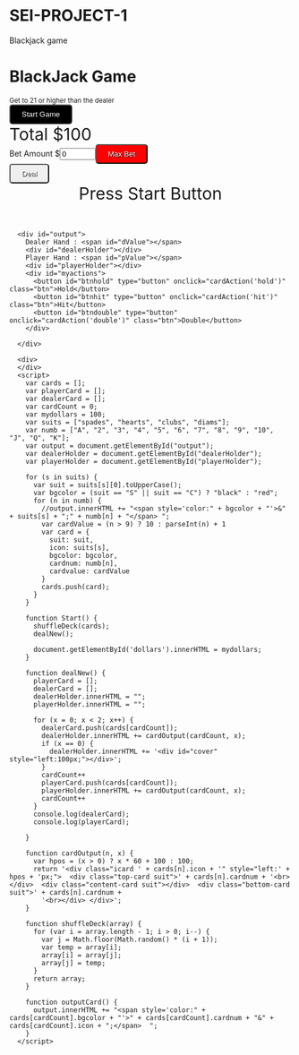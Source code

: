 # SEI-PROJECT-1
Blackjack game


<!doctype html>
<html lang="en">

<head>
  <meta charset="utf-8">
  <title></title>
  <style>
    #output {
      font-size: 1.5em;
    }

    #btndeal,
    #myactions {
      display: none;
    }

    .btn {
      border-radius: 5px;
      padding: 8px 20px;
      color: white;
      display: inline-block;
      text-align: center;
      text-shadow: 1px 1px #000000;
      font: normal 700 24px/1 "Calibri", sans-serif;
    }

    #cover {
      height: 160px;
      width: 120px;
      background-color: brown;
      border-radius: 10px;
      position: absolute;
      border: 1px solid black;
      padding: 3px;
    }

    .icard {
      height: 160px;
      width: 120px;
      padding: 3px;
      border: 1px solid black;
      background-color: white;
      border-radius: 10px;
      position: absolute;
      left: 100px;
      display: inline-block;
      font-family: 'Lato';
    }

    .top-card {
      font-size: 30px;
      line-height: 20px;
      left: 2px;
      top: 2px;
    }

    .content-card {
      text-align: center;
      font-size: 70px;
    }

    .bottom-card {
      font-size: 30px;
      line-height: 20px;
      right: 2px;
      bottom: 2px;
      transform: rotate(-180deg);
      -webkit-transform: rotate(-180deg);
      -moz-transform: rotate(-180deg);
      -ms-transform: rotate(-180deg);
      -o-transform: rotate(-180deg);
    }

    .clubs,
    .spades {
      color: black;
    }

    .hearts,
    .diams {
      color: red;
    }

    .hearts .suit::after {
      content: '\2665';
    }

    .diams .suit::after {
      content: '\2666';
    }

    .spades .suit::after {
      content: '\2660';
    }

    .clubs .suit::after {
      content: '\2663';
    }

    #dealerHolder,
    #playerHolder {
      height: 180px;
      width: 500px;
    }

    #message {
      height: 70px;
      font-size: 30px;
      text-align: center;
    }

    #btnhold {
      background-color: green;
    }

    #btnhit {
      background-color: red;
    }

    #btndouble {
      background-color: blue;
    }

    #maxbet {
      background-color: red;
    }

    #btnstart {
      background-color: black;
    }

    .total {
      font-size: 30px;
    }
  </style>
</head>

<body>
  <div>
    <div>
      <h1>BlackJack Game</h1><small>Get to 21 or higher than the dealer</small>
      <div id="start">
        <button id="btnstart" type="button" onclick="Start()" class="btn">Start Game</button>
      </div>
      <div class="total">Total $<span id="dollars">100</span></div>
      <div>Bet Amount $<input type="number" id="mybet" value="0" min="1" max="100"><button id="maxbet" type="button" onclick="maxbet()" class="btn">Max Bet</button>
        <div>
          <button id="btndeal" type="button" onclick="dealNew()" class="btn">Deal</button>
        </div>
      </div>
      <div id="message">Press Start Button</div>

      <div id="output">
        Dealer Hand : <span id="dValue"></span>
        <div id="dealerHolder"></div>
        Player Hand : <span id="pValue"></span>
        <div id="playerHolder"></div>
        <div id="myactions">
          <button id="btnhold" type="button" onclick="cardAction('hold')" class="btn">Hold</button>
          <button id="btnhit" type="button" onclick="cardAction('hit')" class="btn">Hit</button>
          <button id="btndouble" type="button" onclick="cardAction('double')" class="btn">Double</button>
        </div>

      </div>

      <div>
      </div>
      <script>
        var cards = [];
        var playerCard = [];
        var dealerCard = [];
        var cardCount = 0;
        var mydollars = 100;
        var suits = ["spades", "hearts", "clubs", "diams"];
        var numb = ["A", "2", "3", "4", "5", "6", "7", "8", "9", "10", "J", "Q", "K"];
        var output = document.getElementById("output");
        var dealerHolder = document.getElementById("dealerHolder");
        var playerHolder = document.getElementById("playerHolder");

        for (s in suits) {
          var suit = suits[s][0].toUpperCase();
          var bgcolor = (suit == "S" || suit == "C") ? "black" : "red";
          for (n in numb) {
            //output.innerHTML += "<span style='color:" + bgcolor + "'>&" + suits[s] + ";" + numb[n] + "</span> ";
            var cardValue = (n > 9) ? 10 : parseInt(n) + 1
            var card = {
              suit: suit,
              icon: suits[s],
              bgcolor: bgcolor,
              cardnum: numb[n],
              cardvalue: cardValue
            }
            cards.push(card);
          }
        }

        function Start() {
          shuffleDeck(cards);
          dealNew();
          
          document.getElementById('dollars').innerHTML = mydollars;
        }

        function dealNew() {
          playerCard = [];
          dealerCard = [];
          dealerHolder.innerHTML = "";
          playerHolder.innerHTML = "";

          for (x = 0; x < 2; x++) {
            dealerCard.push(cards[cardCount]);
            dealerHolder.innerHTML += cardOutput(cardCount, x);
            if (x == 0) {
              dealerHolder.innerHTML += '<div id="cover" style="left:100px;"></div>';
            }
            cardCount++
            playerCard.push(cards[cardCount]);
            playerHolder.innerHTML += cardOutput(cardCount, x);
            cardCount++
          }
          console.log(dealerCard);
          console.log(playerCard);

        }

        function cardOutput(n, x) {
          var hpos = (x > 0) ? x * 60 + 100 : 100;
          return '<div class="icard ' + cards[n].icon + '" style="left:' + hpos + 'px;">  <div class="top-card suit">' + cards[n].cardnum + '<br></div>  <div class="content-card suit"></div>  <div class="bottom-card suit">' + cards[n].cardnum +
            '<br></div> </div>';
        }

        function shuffleDeck(array) {
          for (var i = array.length - 1; i > 0; i--) {
            var j = Math.floor(Math.random() * (i + 1));
            var temp = array[i];
            array[i] = array[j];
            array[j] = temp;
          }
          return array;
        }

        function outputCard() {
          output.innerHTML += "<span style='color:" + cards[cardCount].bgcolor + "'>" + cards[cardCount].cardnum + "&" + cards[cardCount].icon + ";</span>  ";
        }
      </script>
</body>

</html>
